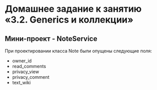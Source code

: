 # Домашнее задание к занятию «3.2. Generics и коллекции»
## Мини-проект - NoteService

При проектировании класса Note были опущены следующие поля:
* owner_id
* read_comments
* privacy_view
* privacy_comment
* text_wiki